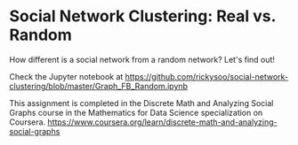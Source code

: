 # Social Network Clustering: Real vs. Random

How different is a social network from a random network? Let's find out!

Check the Jupyter notebook at https://github.com/rickysoo/social-network-clustering/blob/master/Graph_FB_Random.ipynb

This assignment is completed in the Discrete Math and Analyzing Social Graphs course in the Mathematics for Data Science specialization on Coursera.
https://www.coursera.org/learn/discrete-math-and-analyzing-social-graphs
